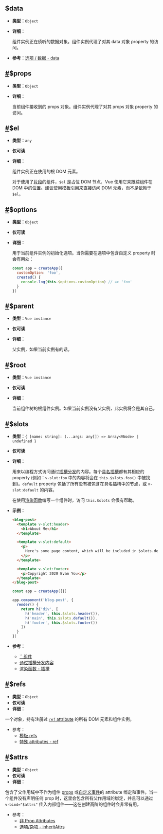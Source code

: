 ##  $data

+ **类型：**`Object`

+ **详细：**

  组件实例正在侦听的数据对象。组件实例代理了对其 data 对象 property 的访问。

+ **参考：**[选项 / 数据 - data](https://v3.cn.vuejs.org/api/options-data.html#data-2)

## [#](https://v3.cn.vuejs.org/api/instance-properties.html#props)$props

+ **类型：**`Object`

+ **详细：**

  当前组件接收到的 props 对象。组件实例代理了对其 props 对象 property 的访问。

## [#](https://v3.cn.vuejs.org/api/instance-properties.html#el)$el

+ **类型：**`any`

+ **仅可读**

+ **详细：**

  组件实例正在使用的根 DOM 元素。

  对于使用了[片段](https://v3.cn.vuejs.org/guide/migration/fragments)的组件，`$el` 是占位 DOM 节点，Vue 使用它来跟踪组件在 DOM 中的位置。建议使用[模板引用](https://v3.cn.vuejs.org/guide/component-template-refs.html)来直接访问 DOM 元素，而不是依赖于 `$el`。

## [#](https://v3.cn.vuejs.org/api/instance-properties.html#options)$options

+ **类型：**`Object`

+ **仅可读**

+ **详细：**

  用于当前组件实例的初始化选项。当你需要在选项中包含自定义 property 时会有用处：

  ```js
  const app = createApp({
    customOption: 'foo',
    created() {
      console.log(this.$options.customOption) // => 'foo'
    }
  })
  ```

## [#](https://v3.cn.vuejs.org/api/instance-properties.html#parent)$parent

+ **类型：**`Vue instance`

+ **仅可读**

+ **详细：**

  父实例，如果当前实例有的话。

## [#](https://v3.cn.vuejs.org/api/instance-properties.html#root)$root

+ **类型：**`Vue instance`

+ **仅可读**

+ **详细：**

  当前组件树的根组件实例。如果当前实例没有父实例，此实例将会是其自己。

## [#](https://v3.cn.vuejs.org/api/instance-properties.html#slots)$slots

+ **类型：**`{ [name: string]: (...args: any[]) => Array<VNode> | undefined }`

+ **仅可读**

+ **详细：**

  用来以编程方式访问通过[插槽分发](https://v3.cn.vuejs.org/guide/component-basics.html#通过插槽分发内容)的内容。每个[具名插槽](https://v3.cn.vuejs.org/guide/component-slots.html#具名插槽)都有其相应的 property (例如：`v-slot:foo` 中的内容将会在 `this.$slots.foo()` 中被找到)。`default` property 包括了所有没有被包含在具名插槽中的节点，或 `v-slot:default` 的内容。

  在使用[渲染函数](https://v3.cn.vuejs.org/guide/render-function.html)编写一个组件时，访问 `this.$slots` 会很有帮助。

+ **示例：**

  ```html
  <blog-post>
    <template v-slot:header>
      <h1>About Me</h1>
    </template>
  
    <template v-slot:default>
      <p>
        Here's some page content, which will be included in $slots.default.
      </p>
    </template>
  
    <template v-slot:footer>
      <p>Copyright 2020 Evan You</p>
    </template>
  </blog-post>
  ```

  ```js
  const app = createApp({})
  
  app.component('blog-post', {
    render() {
      return h('div', [
        h('header', this.$slots.header()),
        h('main', this.$slots.default()),
        h('footer', this.$slots.footer())
      ])
    }
  })
  ```

+ **参考：**

  + [`` 组件](https://v3.cn.vuejs.org/api/built-in-components.html#slot)
  + [通过插槽分发内容](https://v3.cn.vuejs.org/guide/component-basics.html#通过插槽分发内容)
  + [渲染函数 - 插槽](https://v3.cn.vuejs.org/guide/render-function.html#插槽)

## [#](https://v3.cn.vuejs.org/api/instance-properties.html#refs)$refs

+ **类型：**`Object`
+ **仅可读**
+ **详细：**

一个对象，持有注册过 [`ref` attribute](https://v3.cn.vuejs.org/guide/component-template-refs.html) 的所有 DOM 元素和组件实例。

+ 参考：
  + [模板 refs](https://v3.cn.vuejs.org/guide/component-template-refs.html)
  + [特殊 attributes - ref](https://v3.cn.vuejs.org/api/special-attributes.html#ref)

## [#](https://v3.cn.vuejs.org/api/instance-properties.html#attrs)$attrs

+ **类型：**`Object`
+ **仅可读**
+ **详细：**

包含了父作用域中不作为组件 [props](https://v3.cn.vuejs.org/api/options-data.html#props) 或[自定义事件](https://v3.cn.vuejs.org/api/options-data.html#emits)的 attribute 绑定和事件。当一个组件没有声明任何 prop 时，这里会包含所有父作用域的绑定，并且可以通过 `v-bind="$attrs"` 传入内部组件——这在创建高阶的组件时会非常有用。

+ 参考：
  + [非 Prop Attributes](https://v3.cn.vuejs.org/guide/component-attrs.html)
  + [选项/杂项 - inheritAttrs](https://v3.cn.vuejs.org/api/options-misc.html#inheritattrs)